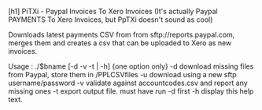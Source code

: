 [h1] PiTXi - Paypal Invoices To Xero Invoices
(It's actually Paypal PAYMENTS To Xero Invoices, but PpTXi doesn't sound as cool)

Downloads latest payments CSV from from sftp://reports.paypal.com,
merges them and creates a csv that can be uploaded to Xero as new invoices.

Usage : ./$bname [-d -v -t | -h] {one option only}
  -d  download missing files from Paypal, store them in /PPLCSVfiles
  -u  download using a new sftp username/password
  -v  validate against accountcodes.csv and report any missing ones
  -t  export output file. must have run -d first
  -h  display this help text.
